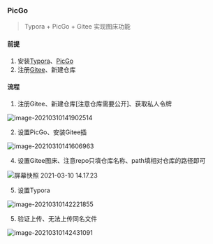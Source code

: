 ### PicGo

> Typora + PicGo + Gitee 实现图床功能

#### 前提

1. 安装[Typora](https://www.typora.io/)、[PicGo](https://github.com/Molunerfinn/PicGo)
2. 注册[Gitee](https://gitee.com/)、新建仓库

#### 流程

1. 注册Gitee、新建仓库[注意仓库需要公开]、获取私人令牌

![image-20210310141902514](https://gitee.com/GodYao1995/resources/raw/master/images/image-20210310141902514.png)

2. 设置PicGo、安装Gitee插

![image-20210310141606963](https://gitee.com/GodYao1995/resources/raw/master/images/image-20210310141606963.png)

4. 设置Gitee图床、注意repo只填仓库名称、path填相对仓库的路径即可

![屏幕快照 2021-03-10 14.17.23](https://gitee.com/GodYao1995/resources/raw/master/images/%E5%B1%8F%E5%B9%95%E5%BF%AB%E7%85%A7%202021-03-10%2014.17.23.png)

5. 设置Typora

![image-20210310142221855](https://gitee.com/GodYao1995/resources/raw/master/images/image-20210310142221855.png)

5. 验证上传、无法上传同名文件

![image-20210310142431091](https://gitee.com/GodYao1995/resources/raw/master/images/image-20210310142431091.png)